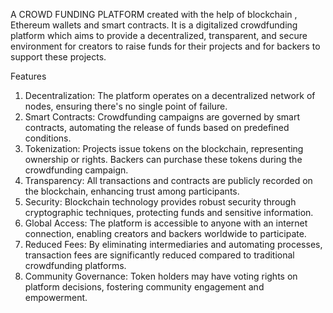 A CROWD FUNDING PLATFORM created with the help of blockchain , Ethereum wallets and smart contracts. 
It is a digitalized crowdfunding platform which aims to provide a decentralized, transparent, and secure environment for creators to raise funds for their projects and for backers to support these projects.

Features
1) Decentralization: The platform operates on a decentralized network of nodes, ensuring there's no single point of failure.
2) Smart Contracts: Crowdfunding campaigns are governed by smart contracts, automating the release of funds based on predefined conditions.
3) Tokenization: Projects issue tokens on the blockchain, representing ownership or rights. Backers can purchase these tokens during the crowdfunding campaign.
4) Transparency: All transactions and contracts are publicly recorded on the blockchain, enhancing trust among participants.
5) Security: Blockchain technology provides robust security through cryptographic techniques, protecting funds and sensitive information.
6) Global Access: The platform is accessible to anyone with an internet connection, enabling creators and backers worldwide to participate.
7) Reduced Fees: By eliminating intermediaries and automating processes, transaction fees are significantly reduced compared to traditional crowdfunding platforms.
8) Community Governance: Token holders may have voting rights on platform decisions, fostering community engagement and empowerment.
